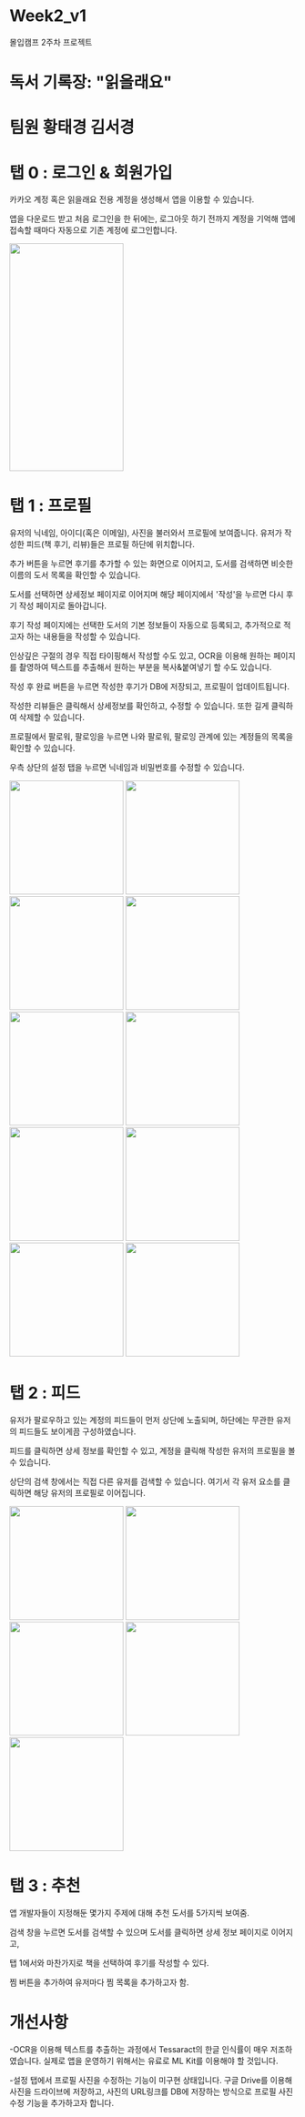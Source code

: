 # Week2_v1
몰입캠프 2주차 프로젝트

# 독서 기록장: "읽을래요"

# 팀원 황태경 김서경

# 탭 0 : 로그인 & 회원가입

카카오 계정 혹은 읽을래요 전용 계정을 생성해서 앱을 이용할 수 있습니다.

앱을 다운로드 받고 처음 로그인을 한 뒤에는, 로그아웃 하기 전까지 계정을 기억해 앱에 접속할 때마다 자동으로 기존 계정에 로그인합니다.

<img src="https://github.com/htk2021/Week2_v1/assets/138096893/33c39c8a-4123-4330-a9ab-7d6a0fe51668.jpg" width="200" height="400"/>

# 탭 1 : 프로필
유저의 닉네임, 아이디(혹은 이메일), 사진을 불러와서 프로필에 보여줍니다. 유저가 작성한 피드(책 후기, 리뷰)들은 프로필 하단에 위치합니다.

추가 버튼을 누르면 후기를 추가할 수 있는 화면으로 이어지고, 도서를 검색하면 비슷한 이름의 도서 목록을 확인할 수 있습니다.

도서를 선택하면 상세정보 페이지로 이어지며 해당 페이지에서 '작성'을 누르면 다시 후기 작성 페이지로 돌아갑니다.

후기 작성 페이지에는 선택한 도서의 기본 정보들이 자동으로 등록되고, 추가적으로 적고자 하는 내용들을 작성할 수 있습니다.

인상깊은 구절의 경우 직접 타이핑해서 작성할 수도 있고, OCR을 이용해 원하는 페이지를 촬영하여 텍스트를 추출해서 원하는 부분을 복사&붙여넣기 할 수도 있습니다.

작성 후 완료 버튼을 누르면 작성한 후기가 DB에 저장되고, 프로필이 업데이트됩니다.

작성한 리뷰들은 클릭해서 상세정보를 확인하고, 수정할 수 있습니다. 또한 길게 클릭하여 삭제할 수 있습니다.

프로필에서 팔로워, 팔로잉을 누르면 나와 팔로워, 팔로잉 관계에 있는 계정들의 목록을 확인할 수 있습니다.

우측 상단의 설정 탭을 누르면 닉네임과 비밀번호를 수정할 수 있습니다. 

<img src="https://github.com/htk2021/Week2_v1/assets/138096893/64135d12-9179-4590-a36e-bb9e233a6b2f.jpg" width="200"/>
<img src="https://github.com/htk2021/Week2_v1/assets/138096893/2330d0cb-4400-436d-86d0-869d17bf5f74.jpg" width="200"/>
<img src="https://github.com/htk2021/Week2_v1/assets/138096893/14cb599d-4b2f-4e85-a187-d58c839b7da3.jpg" width="200"/>
<img src="https://github.com/htk2021/Week2_v1/assets/138096893/a9640781-3ecf-482d-b2ea-9e770a5229a1.jpg" width="200"/>
<img src="https://github.com/htk2021/Week2_v1/assets/138096893/57d7748a-d47b-485c-bffd-d6482307a586.jpg" width="200"/>
<img src="https://github.com/htk2021/Week2_v1/assets/138096893/50358649-4bd7-47f0-b36d-d80e47ffffd6.jpg" width="200"/>
<img src="https://github.com/htk2021/Week2_v1/assets/138096893/5d518f39-72b2-4978-8d85-24e88b0091e7.jpg" width="200"/>
<img src="https://github.com/htk2021/Week2_v1/assets/138096893/d2869a0f-efef-485c-b490-9e7096db9fca.jpg" width="200"/>
<img src="https://github.com/htk2021/Week2_v1/assets/138096893/68db73cf-387b-4453-9872-3d662551160f.jpg" width="200"/>
<img src="https://github.com/htk2021/Week2_v1/assets/138096893/927bc6bc-2ebd-4145-8746-cdbd60c45444.jpg" width="200"/>


# 탭 2 : 피드 
유저가 팔로우하고 있는 계정의 피드들이 먼저 상단에 노출되며, 하단에는 무관한 유저의 피드들도 보이게끔 구성하였습니다.

피드를 클릭하면 상세 정보를 확인할 수 있고, 계정을 클릭해 작성한 유저의 프로필을 볼 수 있습니다.

상단의 검색 창에서는 직접 다른 유저를 검색할 수 있습니다. 여기서 각 유저 요소를 클릭하면 해당 유저의 프로필로 이어집니다.

<img src="https://github.com/htk2021/Week2_v1/assets/138096893/8f9c9e9c-576c-41c0-b3f8-2a082c2d52a2.jpg" width="200"/>
<img src="https://github.com/htk2021/Week2_v1/assets/138096893/c8955215-59fd-4c9a-8aa8-19e417924fcb.jpg" width="200"/>
<img src="https://github.com/htk2021/Week2_v1/assets/138096893/05341e95-13c9-4399-8982-749594979188.jpg" width="200"/>
<img src="https://github.com/htk2021/Week2_v1/assets/138096893/77c02cf0-45d7-4283-a5cf-1f78a26cb1ce.jpg" width="200"/>
<img src="https://github.com/htk2021/Week2_v1/assets/138096893/418fb86b-0fbb-496a-aa99-1eae3024cf0b.jpg" width="200"/>


# 탭 3 : 추천
앱 개발자들이 지정해둔 몇가지 주제에 대해 추천 도서를 5가지씩 보여줌.

검색 창을 누르면 도서를 검색할 수 있으며 도서를 클릭하면 상세 정보 페이지로 이어지고,

탭 1에서와 마찬가지로 책을 선택하여 후기를 작성할 수 있다.

찜 버튼을 추가하여 유저마다 찜 목록을 추가하고자 함.


# 개선사항

-OCR을 이용해 텍스트를 추출하는 과정에서 Tessaract의 한글 인식률이 매우 저조하였습니다. 실제로 앱을 운영하기 위해서는 유료로 ML Kit를 이용해야 할 것입니다.

-설정 탭에서 프로필 사진을 수정하는 기능이 미구현 상태입니다. 구글 Drive를 이용해 사진을 드라이브에 저장하고, 사진의 URL링크를 DB에 저장하는 방식으로 프로필 사진 수정 기능을 추가하고자 합니다.
